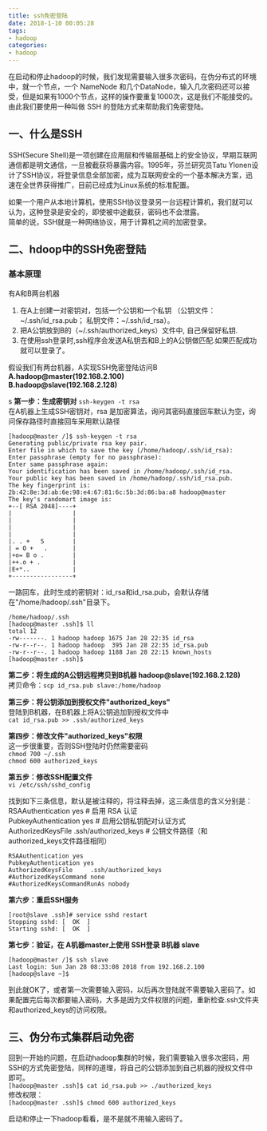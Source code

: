 ```yaml
---
title: ssh免密登陆
date: 2018-1-10 00:05:28
tags:
- hadoop
categories:
- hadoop
---
```


在启动和停止hadoop的时候，我们发现需要输入很多次密码，在伪分布式的环境中，就一个节点，一个 NameNode 和几个DataNode，输入几次密码还可以接受，但是如果有1000个节点，这样的操作要重复1000次，这是我们不能接受的。由此我们要使用一种叫做 SSH 的登陆方式来帮助我们免密登陆。  

## 一、什么是SSH
SSH(Secure Shell)是一项创建在应用层和传输层基础上的安全协议，早期互联网通信都是明文通信，一旦被截获将暴露内容。1995年，芬兰研究员Tatu Ylonen设计了SSH协议，将登录信息全部加密，成为互联网安全的一个基本解决方案，迅速在全世界获得推广，目前已经成为Linux系统的标准配置。  

如果一个用户从本地计算机，使用SSH协议登录另一台远程计算机，我们就可以认为，这种登录是安全的，即使被中途截获，密码也不会泄露。  
简单的说，SSH就是一种网络协议，用于计算机之间的加密登录。  
<!-- more -->
## 二、hdoop中的SSH免密登陆  
### 基本原理  
有A和B两台机器
1. 在A上创建一对密钥对，包括一个公钥和一个私钥 （公钥文件：~/.ssh/id_rsa.pub； 私钥文件：~/.ssh/id_rsa）。
2. 把A公钥放到B的（~/.ssh/authorized_keys）文件中, 自己保留好私钥.
3. 在使用ssh登录时,ssh程序会发送A私钥去和B上的A公钥做匹配.如果匹配成功就可以登录了。  

假设我们有两台机器，A实现SSH免密登陆访问B  
**A.hadoop@master(192.168.2.100)**  
**B.hadoop@slave(192.168.2.128)**  

s
**第一步：生成密钥对** ``ssh-keygen -t rsa``  
在A机器上生成SSH密钥对，rsa 是加密算法，询问其密码直接回车默认为空，询问保存路径时直接回车采用默认路径
```
[hadoop@master /]$ ssh-keygen -t rsa
Generating public/private rsa key pair.
Enter file in which to save the key (/home/hadoop/.ssh/id_rsa):
Enter passphrase (empty for no passphrase):
Enter same passphrase again:
Your identification has been saved in /home/hadoop/.ssh/id_rsa.
Your public key has been saved in /home/hadoop/.ssh/id_rsa.pub.
The key fingerprint is:
2b:42:8e:3d:ab:6e:98:e4:67:81:6c:5b:3d:86:ba:a8 hadoop@master
The key's randomart image is:
+--[ RSA 2048]----+
|                 |
|                 |
|                 |
|                 |
|. . +   S        |
| = O +   .       |
|+o= B o .        |
|++.o + .         |
|E+*..            |
+-----------------+
```  
一路回车，此时生成的密钥对：id_rsa和id_rsa.pub，会默认存储在"/home/hadoop/.ssh"目录下。    
```shell
/home/hadoop/.ssh
[hadoop@master .ssh]$ ll
total 12
-rw-------. 1 hadoop hadoop 1675 Jan 28 22:35 id_rsa
-rw-r--r--. 1 hadoop hadoop  395 Jan 28 22:35 id_rsa.pub
-rw-r--r--. 1 hadoop hadoop 1188 Jan 28 22:15 known_hosts
[hadoop@master .ssh]$
```  
**第二步：将生成的A公钥远程拷贝到B机器  hadoop@slave(192.168.2.128)**  
拷贝命令：``scp id_rsa.pub slave:/home/hadoop``  

**第三步：将公钥添加到授权文件"authorized_keys"**  
登陆到B机器，在B机器上将A公钥追加到授权文件中  
``cat id_rsa.pub >> .ssh/authorized_keys``  

**第四步：修改文件"authorized_keys"权限**  
这一步很重要，否则SSH登陆时仍然需要密码  
``chmod 700 ~/.ssh``  
``chmod 600 authorized_keys``  

**第五步：修改SSH配置文件**  
``vi /etc/ssh/sshd_config``  

找到如下三条信息，默认是被注释的，将注释去掉，这三条信息的含义分别是：  
RSAAuthentication yes # 启用 RSA 认证  
PubkeyAuthentication yes # 启用公钥私钥配对认证方式  
AuthorizedKeysFile .ssh/authorized_keys # 公钥文件路径（和authorized_keys文件路径相同）  

```shell
RSAAuthentication yes
PubkeyAuthentication yes
AuthorizedKeysFile     .ssh/authorized_keys
#AuthorizedKeysCommand none
#AuthorizedKeysCommandRunAs nobody
```  

**第六步：重启SSH服务**  
```shell
[root@slave .ssh]# service sshd restart
Stopping sshd: [  OK  ]
Starting sshd: [  OK  ]
```
**第七步：验证，在 A机器master上使用 SSH登录 B机器 slave**  

```Shell
[hadoop@master /]$ ssh slave
Last login: Sun Jan 28 08:33:08 2018 from 192.168.2.100
[hadoop@slave ~]$
```  
到此就OK了，或者第一次需要输入密码，以后再次登陆就不需要输入密码了。如果配置完后每次都要输入密码，大多是因为文件权限的问题，重新检查.ssh文件夹和authorized_keys的访问权限。  

## 三、伪分布式集群启动免密  
回到一开始的问题，在启动hadoop集群的时候，我们需要输入很多次密码，用SSH的方式免密登陆，同样的道理，将自己的公钥添加到自己机器的授权文件中即可。  
``[hadoop@master .ssh]$ cat id_rsa.pub >> ./authorized_keys``  
修改权限：  
``[hadoop@master .ssh]$ chmod 600 authorized_keys``  

启动和停止一下hadoop看看，是不是就不用输入密码了。
